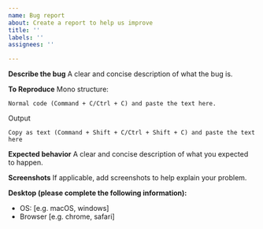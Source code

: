 ```yaml
---
name: Bug report
about: Create a report to help us improve
title: ''
labels: ''
assignees: ''

---
```


**Describe the bug**
A clear and concise description of what the bug is.

**To Reproduce**
Mono structure:
```
Normal code (Command + C/Ctrl + C) and paste the text here.
```
Output
```
Copy as text (Command + Shift + C/Ctrl + Shift + C) and paste the text here
```

**Expected behavior**
A clear and concise description of what you expected to happen.

**Screenshots**
If applicable, add screenshots to help explain your problem.

**Desktop (please complete the following information):**
 - OS: [e.g. macOS, windows]
 - Browser [e.g. chrome, safari]
